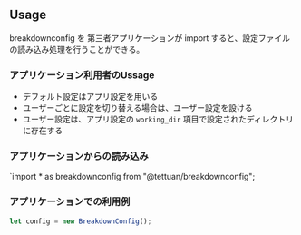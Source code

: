 ## Usage
breakdownconfig を 第三者アプリケーションが import すると、設定ファイルの読み込み処理を行うことができる。

### アプリケーション利用者のUssage
- デフォルト設定はアプリ設定を用いる
- ユーザーごとに設定を切り替える場合は、ユーザー設定を設ける
- ユーザー設定は、アプリ設定の `working_dir` 項目で設定されたディレクトリに存在する

### アプリケーションからの読み込み
`import * as breakdownconfig from "@tettuan/breakdownconfig";


### アプリケーションでの利用例

```typescript
let config = new BreakdownConfig();
```


